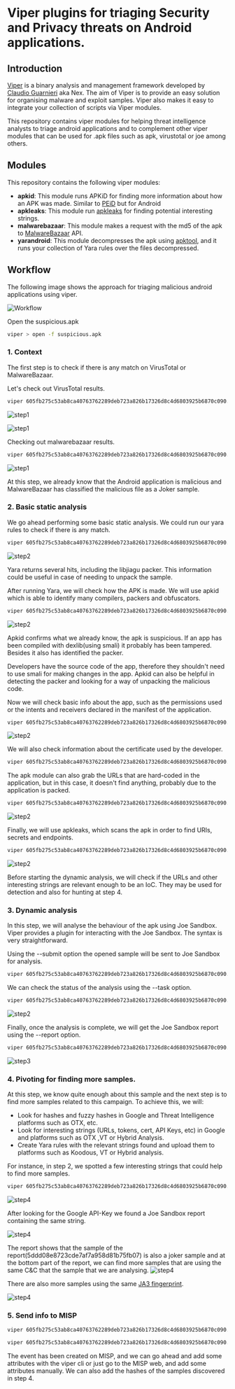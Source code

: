 # Viper plugins for triaging Security and Privacy threats on Android applications.

## Introduction
[Viper](https://github.com/viper-framework) is a binary
analysis and management framework developed by [Claudio Guarnieri](https://twitter.com/botherder) aka Nex. 
The aim of Viper is to provide an easy solution for organising malware and exploit samples.
Viper also makes it easy to integrate your collection of scripts via Viper modules. 

This repository contains viper modules for helping threat intelligence analysts 
to triage android applications and to complement other viper modules that can be
used for .apk files such as apk, virustotal or joe among others.


## Modules
This repository contains the following viper modules:

* **apkid**: This module runs APKiD for finding more information about how an APK was made.
 Similar to [PEiD](https://www.aldeid.com/wiki/PEiD) but for Android
* **apkleaks**: This module run [apkleaks](https://github.com/dwisiswant0/apkleaks) for finding potential interesting 
strings.
* **malwarebazaar**: This module makes a request with the md5 of the apk to [MalwareBazaar](https://bazaar.abuse.ch/) 
API.
* **yarandroid**: This module decompresses the apk using [apktool](https://ibotpeaches.github.io/Apktool/), and it runs 
your collection of Yara rules over the files decompressed.

## Workflow

The following image shows the approach for triaging malicious android applications using viper.

![Workflow](./images/malware_triage_workflow.jpg)

Open the suspicious.apk

```bash
viper > open -f suspicious.apk
```

### 1. Context
The first step is to check if there is any match on VirusTotal or MalwareBazaar.

Let's check out VirusTotal results.

```bash
viper 605fb275c53ab8ca40763762289deb723a826b17326d8c4d6803925b6870c090.apk > virustotal
```
![step1](./images/step1a_workflow.jpg)



![step1](./images/step1b_workflow.jpg)


Checking out malwarebazaar results.

```bash
viper 605fb275c53ab8ca40763762289deb723a826b17326d8c4d6803925b6870c090.apk > malwarebazaar
```


![step1](./images/step1c_workflow.jpg)

At this step, we already know that the Android application is malicious and MalwareBazaar
has classified the malicious file as a Joker sample.


### 2. Basic static analysis

We go ahead performing some basic static analysis. We could run our yara rules to check
if there is any match.

```bash
viper 605fb275c53ab8ca40763762289deb723a826b17326d8c4d6803925b6870c090.apk > yarandroid --rules /path/to/your_rules/index_rules.yar
```

![step2](./images/step2a_yara_workflow.jpg)

Yara returns several hits, including the libjiagu packer. This information could be useful in case
of needing to unpack the sample.

After running Yara, we will check how the APK is made. We will use apkid which is able to identify many compilers, 
packers and obfuscators.

```bash
viper 605fb275c53ab8ca40763762289deb723a826b17326d8c4d6803925b6870c090.apk > apkid
```

![step2](./images/step2b_apkid_workflow.jpg)

Apkid confirms what we already know, the apk is suspicious. If an app has been compiled with dexlib(using smali) it 
probably has been tampered. Besides it also has identified the packer.


Developers have the source code of the app, therefore they shouldn't need
to use smali for making changes in the app. Apkid can also be helpful in detecting the packer and looking for a way of 
unpacking the malicious code.

Now we will check basic info about the app, such as the permissions used or the intents and receivers declared in the 
manifest of the application.

```bash
viper 605fb275c53ab8ca40763762289deb723a826b17326d8c4d6803925b6870c090.apk > apk --all
```

![step2](./images/step2c_apk_info_workflow.jpg)


We will also check information about the certificate used by the developer.

```bash
viper 605fb275c53ab8ca40763762289deb723a826b17326d8c4d6803925b6870c090.apk > apk --cert
```

The apk module can also grab the URLs that are hard-coded in the application, but in this case, it
doesn't find anything, probably due to the application is packed.

```bash
viper 605fb275c53ab8ca40763762289deb723a826b17326d8c4d6803925b6870c090.apk > apk --url
```

![step2](./images/step2c_apk_cert_url_workflow.jpg)

Finally, we will use apkleaks, which scans the apk in order to find URIs, secrets and endpoints.
```bash
viper 605fb275c53ab8ca40763762289deb723a826b17326d8c4d6803925b6870c090.apk > apkleaks
```

![step2](./images/step2_apkleaks_workflow.jpg)

Before starting the dynamic analysis, we will check if the URLs and other interesting strings
are relevant enough to be an IoC. They may be used for detection and also for hunting at step 4.

### 3. Dynamic analysis

In this step, we will analyse the behaviour of the apk using Joe Sandbox. Viper provides a
plugin for interacting with the Joe Sandbox. The syntax is very straightforward.

Using the --submit option the opened sample will be sent to Joe Sandbox for analysis.

```bash
viper 605fb275c53ab8ca40763762289deb723a826b17326d8c4d6803925b6870c090.apk > joe --submit
```

We can check the status of the analysis using the --task option.
```bash
viper 605fb275c53ab8ca40763762289deb723a826b17326d8c4d6803925b6870c090.apk > joe --tasks
```
![step2](./images/step3a_joe_workflow.jpg)

Finally, once the analysis is complete, we will get the Joe Sandbox report using the
--report option.

```bash
viper 605fb275c53ab8ca40763762289deb723a826b17326d8c4d6803925b6870c090.apk> joe --report
```

![step3](./images/step3b_joe_workflow.jpg)
### 4. Pivoting for finding more samples.

At this step, we know quite enough about this sample and the next step is to find more samples
related to this campaign. To achieve this, we will:

* Look for hashes and fuzzy hashes in Google and Threat Intelligence platforms such as OTX, etc.
* Look for interesting strings (URLs, tokens, cert, API Keys, etc) in Google and platforms such as OTX ,VT 
or Hybrid Analysis.
* Create Yara rules with the relevant strings found and upload them to platforms such as Koodous,
VT or Hybrid analysis.

For instance, in step 2, we spotted a few interesting strings that could help to find more samples. 
```bash
viper 605fb275c53ab8ca40763762289deb723a826b17326d8c4d6803925b6870c090.apk > apkleaks
```

![step4](./images/step4a_workflow.jpg)

After looking for the Google API-Key we found a Joe Sandbox report containing the same string.

![step4](./images/step4b_workflow.jpg)

The report shows that the sample of the report(5ddd08e8723cde7af7a958d81b75fb07) is also a joker
sample and at the bottom part of the report, we can find more samples that are using the same 
C&C that the sample that we are analysing. 
![step4](./images/step4c_workflow.jpg)

There are also more samples using the same [JA3 fingerprint](https://github.com/salesforce/ja3).


![step4](./images/step4d_workflow.jpg)


### 5. Send info to MISP

```bash
viper 605fb275c53ab8ca40763762289deb723a826b17326d8c4d6803925b6870c090.apk > misp create_event --info "joker campaign"
```
```bash
viper 605fb275c53ab8ca40763762289deb723a826b17326d8c4d6803925b6870c090.apk > misp add_hashes
```

The event has been created on MISP, and we can go ahead and add some attributes with the viper cli
or just go to the MISP web, and add some attributes manually. We can also add the hashes of the samples discovered
in step 4.